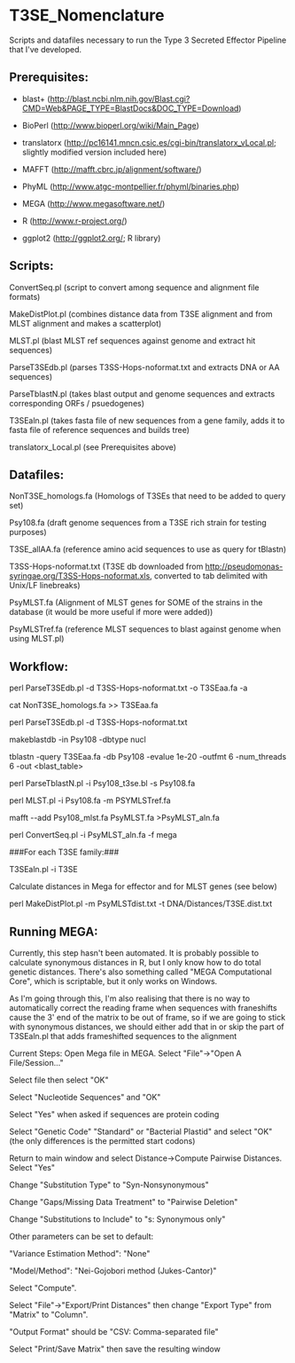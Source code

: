 T3SE_Nomenclature
=================

Scripts and datafiles necessary to run the Type 3 Secreted Effector Pipeline that I've developed.

Prerequisites:
--------------

 * blast+ (http://blast.ncbi.nlm.nih.gov/Blast.cgi?CMD=Web&PAGE_TYPE=BlastDocs&DOC_TYPE=Download)
 
 *  BioPerl (http://www.bioperl.org/wiki/Main_Page)
 
 *  translatorx (http://pc16141.mncn.csic.es/cgi-bin/translatorx_vLocal.pl; slightly modified version included here)
 
 *  MAFFT (http://mafft.cbrc.jp/alignment/software/)
 
 *  PhyML (http://www.atgc-montpellier.fr/phyml/binaries.php)
 
 *  MEGA (http://www.megasoftware.net/)
 
 * R (http://www.r-project.org/)
 
 *  ggplot2 (http://ggplot2.org/; R library)
 
 
 
Scripts:
--------

 ConvertSeq.pl (script to convert among sequence and alignment file formats)
 
 MakeDistPlot.pl (combines distance data from T3SE alignment and from MLST alignment and makes a scatterplot)
 
 MLST.pl (blast MLST ref sequences against genome and extract hit sequences)
 
 ParseT3SEdb.pl (parses T3SS-Hops-noformat.txt and extracts DNA or AA sequences)
 
 ParseTblastN.pl (takes blast output and genome sequences and extracts corresponding ORFs / psuedogenes)
 
 T3SEaln.pl (takes fasta file of new sequences from a gene family, adds it to fasta file of reference sequences and builds tree)
 
 translatorx_Local.pl (see Prerequisites above)
 
 

Datafiles:
----------

 NonT3SE_homologs.fa (Homologs of T3SEs that need to be added to query set)
 
 Psy108.fa (draft genome sequences from a T3SE rich strain for testing purposes)
 
 T3SE_allAA.fa (reference amino acid sequences to use as query for tBlastn)
 
 T3SS-Hops-noformat.txt (T3SE db downloaded from http://pseudomonas-syringae.org/T3SS-Hops-noformat.xls, 
 converted to tab delimited with Unix/LF linebreaks)
  
 PsyMLST.fa (Alignment of MLST genes for SOME of the strains in the database (it would be more useful if more were added))

 PsyMLSTref.fa (reference MLST sequences to blast against genome when using MLST.pl)



Workflow:
---------

 perl ParseT3SEdb.pl -d T3SS-Hops-noformat.txt -o T3SEaa.fa -a

cat NonT3SE_homologs.fa >> T3SEaa.fa

perl ParseT3SEdb.pl -d T3SS-Hops-noformat.txt

makeblastdb -in Psy108 -dbtype nucl

tblastn -query T3SEaa.fa -db Psy108 -evalue 1e-20 -outfmt 6 -num_threads 6 -out <blast_table>

perl ParseTblastN.pl -i Psy108_t3se.bl -s Psy108.fa

perl MLST.pl -i Psy108.fa -m PSYMLSTref.fa

mafft --add Psy108_mlst.fa PsyMLST.fa >PsyMLST_aln.fa

perl ConvertSeq.pl -i PsyMLST_aln.fa -f mega 
 
###For each T3SE family:###

T3SEaln.pl -i T3SE

Calculate distances in Mega for effector and for MLST genes (see below)

perl MakeDistPlot.pl -m PsyMLSTdist.txt -t DNA/Distances/T3SE.dist.txt



Running MEGA:
-------------

Currently, this step hasn't been automated. It is probably possible to calculate synonymous
distances in R, but I only know how to do total genetic distances. There's also something
called "MEGA Computational Core", which is scriptable, but it only works on Windows.

As I'm going through this, I'm also realising that there is no way to automatically
correct the reading frame when sequences with franeshifts cause the 3' end of the matrix to
be out of frame, so if we are going to stick with synonymous distances, we should either
add that in or skip the part of T3SEaln.pl that adds frameshifted sequences to the alignment

Current Steps:
Open Mega file in MEGA. Select "File"->"Open A File/Session..."

Select file then select "OK"

Select "Nucleotide Sequences" and "OK" 

Select "Yes" when asked if sequences are protein coding

Select "Genetic Code" "Standard" or "Bacterial Plastid" and select "OK" (the only differences is the permitted start codons)

Return to main window and select Distance->Compute Pairwise Distances. Select "Yes"

Change "Substitution Type" to "Syn-Nonsynonymous"

Change "Gaps/Missing Data Treatment" to "Pairwise Deletion"

Change "Substitutions to Include" to "s: Synonymous only"

Other parameters can be set to default:

"Variance Estimation Method": "None" 

"Model/Method": "Nei-Gojobori method (Jukes-Cantor)"

Select "Compute".

Select "File"->"Export/Print Distances" then change "Export Type" from "Matrix" to "Column".

"Output Format" should be "CSV: Comma-separated file"

Select "Print/Save Matrix" then save the resulting window




